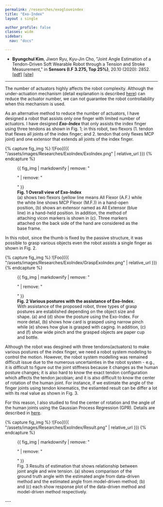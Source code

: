 ```yaml
---
permalink: /researches/exogloveindex
title: "Exo-Index"
layout : single

author_profile: false
classes: wide
sidebar:
  nav: "docs"

---
```

- **Byungchul Kim**, Jiwon Ryu, Kyu-Jin Cho, "Joint Angle Estimation of a Tendon-Driven Soft Wearable Robot through a Tension and Stroke Measurement," in **Sensors (I.F 3.275, Top 25%)**, 20.10 (2020): 2852. [[pdf]][Sensors_pdf] [[site]][Sensors_link]


---

The number of actuators highly affects the robot complexity. Although the under-actuation mechanism (detail explanation is described [here][uatd_page_link]) can reduce the actuator number, we can not guarantee the robot controllability when this mechanism is used. 

As an alternative method to reduce the number of actuators, I have designed a robot that assists only one finger with limited number of actuators. I have designed <i><b>Exo-Index</b></i> that only assists the index finger using three tendons as shown in Fig. 1; in this robot, two flexors (1. tendon that flexes all joints of the index finger; and 2. tendon that only flexes MCP joint) and one extensor that extends all joints of the index finger. 

{% capture fig_img %}
![Foo]({{ "/assets/images/Researches/ExoIndex/ExoIndex.png" | relative_url }})
{% endcapture %}

<figure>
  {{ fig_img | markdownify | remove: "<p>" | remove: "</p>" }}
  <figcaption> <b> Fig. 1  Overall view of Exo-Index </b> <br> (a) shows two flexors (yellow line means All Flexor (A.F.) while the white line shows MCP Flexor (M.F.)) in a hand-open position, (b) shows an extensor named as All Extensor (blue line) in a hand-held position. In addition, the method of attaching vicon markers is shown in (c). Three markers attached on the back side of the hand are considered as the base frame.</figcaption>
</figure>

In this robot, since the thumb is fixed by the passive structure, it was possible to grasp various objects even the robot assists a single finger as shown in Fig. 2. 

{% capture fig_img %}
![Foo]({{ "/assets/images/Researches/ExoIndex/GraspExoIndex.png" | relative_url }})
{% endcapture %}

<figure>
  {{ fig_img | markdownify | remove: "<p>" | remove: "</p>" }}
  <figcaption> <b> Fig. 2  Various postures with the assistance of Exo-Index.  </b> <br> With assistance of the proposed robot, three types of grasp postures are established depending on the object size and shape. (a) and (d) show the posture using the Exo-Index. For more detail, (b) shows how card is grasped using narrow pinch while (e) shows how glue is grasped with caging. In addition, (c) and (f) show wide pinch and the grasped objects are paper cup and bottle.
</figcaption>
</figure>

Although the robot was desgined with three tendons(actuators) to make various postures of the index finger, we need a robot system modeling to control the motion. However, the robot system modelling was remained difficult issue due to the numerous uncertainties in the robot system - e.g., it is difficult to figure out the joint stiffness because it changes as the human posture changes; it is also hard to know the exact tendon configuration which affects the tendon jacobian; and it is also difficult to know the center of rotation of the human joint. For instance, if we estimate the angle of the finger joints using tendon kinematics, the estiamted result can be differ a lot with its real value as shown in Fig. 3.

For this reason, I also studied to find the center of rotation and the angle of the human joints using the Gaussian Process Regression (GPR). Details are described in [here][state_page_link].

{% capture fig_img %}
![Foo]({{ "/assets/images/Researches/ExoIndex/Result.png" | relative_url }})
{% endcapture %}

<figure>
  {{ fig_img | markdownify | remove: "<p>" | remove: "</p>" }}
  <figcaption>Fig. 3 Results of estimation that shows relationship between joint angle and wire tension. (a) shows comparison of the ground truth angle with the estimated angle from data-driven method and the estimated angle from model-driven method; (b) and (c) each show response plot of the data-driven method and model-driven method respectively.</figcaption>
</figure>
---

[Sensors_pdf]:https://github.com/bc-kim/bc-kim.github.io/blob/master/assets/Publications/Kim%2C%20Ryu%2C%20Cho%20-%202020%20-%20Joint%20Angle%20Estimation%20of%20a%20Tendon-driven%20Soft%20Wearable%20Robot%20through%20a%20Tension%20and%20Stroke%20Measurement.pdf
[Sensors_link]: https://www.mdpi.com/718524 

[uatd_page_link]: /researches/tdm
[state_page_link]: /reseraches/stateestimation